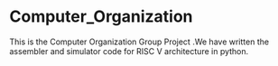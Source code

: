 # Computer_Organization
This is the Computer Organization Group Project .We have written the assembler and simulator code for RISC V architecture in python.
